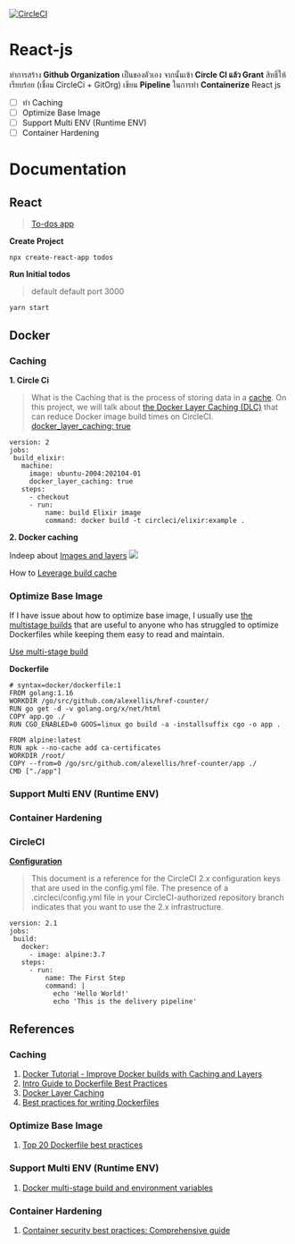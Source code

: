 [![CircleCI](https://circleci.com/gh/react-js-nitikorn/react-js/tree/main.svg?style=svg)](https://circleci.com/gh/react-js-nitikorn/react-js/tree/main)
# React-js
ทำการสร้าง **Github Organization** เป็นของตัวเอง จากนั้นเข้า **Circle CI แล้ว Grant** สิทธิ์ให้เรียบร้อย (เชื่อม CircleCi + GitOrg) เขียน **Pipeline** ในการทำ **Containerize** 
React js

 - [ ]  ทำ Caching
 - [ ]  Optimize Base Image
 - [ ]  Support Multi ENV (Runtime ENV)
 - [ ]  Container Hardening
 # Documentation
 ## React
 > [To-dos app](https://ibaslogic.com/react-tutorial-for-beginners/)

 **Create Project**
 ```
 npx create-react-app todos
 ```
 **Run Initial todos**
 > default default port 3000
 ```
 yarn start
 ```
 ## Docker
 ### Caching
 **1. Circle Ci**

 > What is the Caching that is the process of storing data in a [cache](https://searchstorage.techtarget.com/definition/cache).
 On this project, we will talk about [the Docker Layer Caching (DLC)](https://circleci.com/docs/2.0/docker-layer-caching/) that can reduce Docker image build times on CircleCI.
 > [docker_layer_caching: true](https://circleci.com/docs/2.0/docker-layer-caching/#configyml)
 ```
 version: 2
jobs:
  build_elixir:
    machine:
      image: ubuntu-2004:202104-01
      docker_layer_caching: true
    steps:
      - checkout
      - run:
          name: build Elixir image
          command: docker build -t circleci/elixir:example .
 ```
 **2. Docker caching**

 Indeep about [Images and layers](https://docs.docker.com/storage/storagedriver/)
![](https://docs.docker.com/storage/storagedriver/images/container-layers.jpg)

 How to [Leverage build cache](https://docs.docker.com/develop/develop-images/dockerfile_best-practices/#leverage-build-cache)
 ### Optimize Base Image
  If I have issue about how to optimize base image, I usually use [the multistage builds](https://docs.docker.com/develop/develop-images/multistage-build/) that are useful to anyone who has struggled to optimize Dockerfiles while keeping them easy to read and maintain.

  [Use multi-stage build](https://docs.docker.com/develop/develop-images/multistage-build/#use-multi-stage-builds)
  
  **Dockerfile**
  ```
  # syntax=docker/dockerfile:1
  FROM golang:1.16
  WORKDIR /go/src/github.com/alexellis/href-counter/
  RUN go get -d -v golang.org/x/net/html  
  COPY app.go ./
  RUN CGO_ENABLED=0 GOOS=linux go build -a -installsuffix cgo -o app .

  FROM alpine:latest  
  RUN apk --no-cache add ca-certificates
  WORKDIR /root/
  COPY --from=0 /go/src/github.com/alexellis/href-counter/app ./
  CMD ["./app"]  
  ```
 ### Support Multi ENV (Runtime ENV)
 
 ### Container Hardening

 ### CircleCI
[**Configuration**](https://circleci.com/docs/2.0/configuration-reference/)
 > This document is a reference for the CircleCI 2.x configuration keys that are used in the config.yml file. The presence of a .circleci/config.yml file in your CircleCI-authorized repository branch indicates that you want to use the 2.x infrastructure.
 ```
 version: 2.1
jobs:
  build:
    docker:
      - image: alpine:3.7
    steps:
      - run:
          name: The First Step
          command: |
            echo 'Hello World!'
            echo 'This is the delivery pipeline'
 ```
## References
### Caching
  1. [Docker Tutorial - Improve Docker builds with Caching and Layers](https://www.youtube.com/watch?v=dSpOBSRJFwg)
  2. [Intro Guide to Dockerfile Best Practices](https://www.docker.com/blog/intro-guide-to-dockerfile-best-practices/)
  3. [Docker Layer Caching](https://docs.semaphoreci.com/ci-cd-environment/docker-layer-caching/)
  4. [Best practices for writing Dockerfiles](https://docs.docker.com/develop/develop-images/dockerfile_best-practices/)
 ### Optimize Base Image
  1. [Top 20 Dockerfile best practices](https://sysdig.com/blog/dockerfile-best-practices/)
 ### Support Multi ENV (Runtime ENV)
  1. [Docker multi-stage build and environment variables](https://dev.to/migsarnavarro/docker-multi-stage-build-and-environment-variables-4lp2)
 ### Container Hardening
 1. [Container security best practices: Comprehensive guide](https://sysdig.com/blog/container-security-best-practices/)
